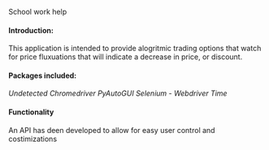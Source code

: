 School work help

#### Introduction:

This application is intended to provide alogritmic trading options that watch for price fluxuations that will indicate a decrease in price, or discount.

#### Packages included:

*Undetected Chromedriver*
*PyAutoGUI*
*Selenium*
    - *Webdriver*
*Time*

#### Functionality

An API has deen developed to allow for easy user control and costimizations


